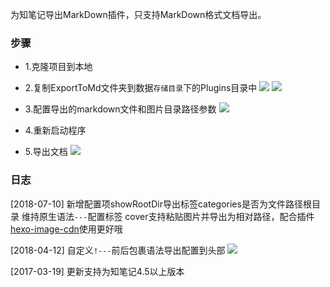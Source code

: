 为知笔记导出MarkDown插件，只支持MarkDown格式文档导出。

### 步骤

* 1.克隆项目到本地
* 2.复制ExportToMd文件夹到数据`存储目录`下的Plugins目录中
![](/images/afc9fcec-4ca7-4913-8cd9-180d8a3f838b.png)
![](/images/3f17a9ea-472a-4e5c-899f-3922030c8cd1.png)

* 3.配置导出的markdown文件和图片目录路径参数
![](/images/4e8292e4-634e-47f9-8799-6f65ca12c3ae.png)
* 4.重新启动程序
* 5.导出文档
![](/images/936218e6-be30-4371-82f9-5d614e07785d.png)

### 日志

[2018-07-10]
新增配置项showRootDir导出标签categories是否为文件路径根目录
维持原生语法`---`配置标签
cover支持粘贴图片并导出为相对路径，配合插件[hexo-image-cdn](https://github.com/lzuliuyun/hexo-image-cdn)使用更好哦

[2018-04-12]
自定义`!---`前后包裹语法导出配置到头部
![](/images/3a0f2c85-fda0-449b-80cb-8773cc5baf65.png)

[2017-03-19]
更新支持为知笔记4.5以上版本